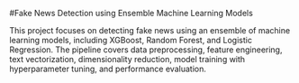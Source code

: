 #Fake News Detection using Ensemble Machine Learning Models

This project focuses on detecting fake news using an ensemble of machine learning models, including XGBoost, Random Forest, and Logistic Regression. The pipeline covers data preprocessing, feature engineering, text vectorization, dimensionality reduction, model training with hyperparameter tuning, and performance evaluation.

